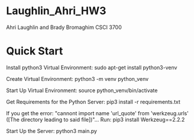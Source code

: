 # Laughlin_Ahri_HW3

Ahri Laughlin and Brady Bromaghim CSCI 3700

# Quick Start
Install python3 Virtual Environment: sudo apt-get install python3-venv

Create Virtual Environment: python3 -m venv python_venv

Start Up Virtual Environment: source python_venv/bin/activate

Get Requirements for the Python Server: pip3 install -r requirements.txt

If you get the error: "cannont import name 'url_quote' from 'werkzeug.urls' ([The directory leading to said file])"... Run: pip3 install Werkzeug==2.2.2

Start Up the Server: python3 main.py
